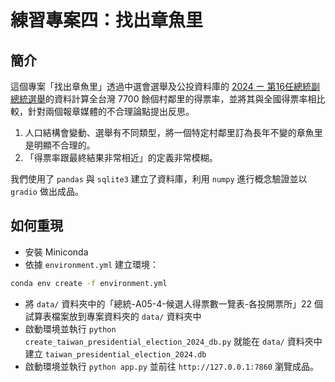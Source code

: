 # 練習專案四：找出章魚里

## 簡介

這個專案「找出章魚里」透過中選會選舉及公投資料庫的 [2024 ー 第16任總統副總統選舉](https://db.cec.gov.tw/ElecTable/Election/ElecTickets?dataType=tickets&typeId=ELC&subjectId=P0&legisId=00&themeId=4d83db17c1707e3defae5dc4d4e9c800&dataLevel=N&prvCode=00&cityCode=000&areaCode=00&deptCode=000&liCode=0000)的資料計算全台灣 7700 餘個村鄰里的得票率，並將其與全國得票率相比較，針對兩個報章媒體的不合理論點提出反思。

1. 人口結構會變動、選舉有不同類型，將一個特定村鄰里訂為長年不變的章魚里是明顯不合理的。
2. 「得票率跟最終結果非常相近」的定義非常模糊。

我們使用了 `pandas` 與 `sqlite3` 建立了資料庫，利用 `numpy` 進行概念驗證並以 `gradio` 做出成品。

## 如何重現

- 安裝 Miniconda
- 依據 `environment.yml` 建立環境：

```bash
conda env create -f environment.yml
```

- 將 `data/` 資料夾中的「總統-A05-4-候選人得票數一覽表-各投開票所」22 個試算表檔案放到專案資料夾的 `data/` 資料夾中
- 啟動環境並執行 `python create_taiwan_presidential_election_2024_db.py` 就能在 `data/` 資料夾中建立 `taiwan_presidential_election_2024.db`
- 啟動環境並執行 `python app.py` 並前往 `http://127.0.0.1:7860` 瀏覽成品。
